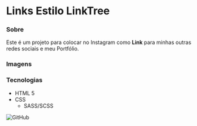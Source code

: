 # Links Estilo LinkTree

### Sobre 

Este é um projeto para colocar no Instagram como **Link** para minhas outras redes sociais e meu Portfólio.

### Imagens


### Tecnologias

- HTML 5
- CSS 
    - SASS/SCSS

![GitHub](thiago-barreto-r.github.io/Link-BioInstagram)
